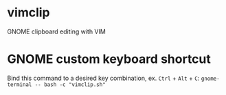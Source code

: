 # vimclip
GNOME clipboard editing with VIM 

# GNOME custom keyboard shortcut 

Bind this command to a desired key combination, ex. `Ctrl` + `Alt` + `C`:
`gnome-terminal -- bash -c "vimclip.sh"`

